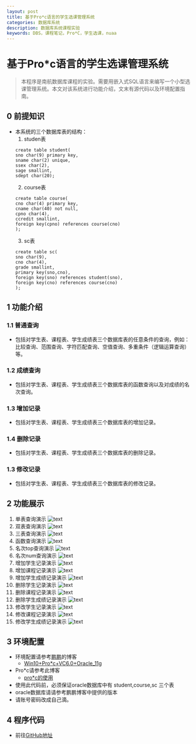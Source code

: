 ```yaml
---
layout: post
title: 基于Pro*c语言的学生选课管理系统
categories: 数据库系统
description: 数据库系统课程实验
keywords: DBS，课程笔记，Pro*C，学生选课，nuaa
---
```

# 基于Pro*c语言的学生选课管理系统
> 本程序是南航数据库课程的实验。需要用嵌入式SQL语言来编写一个小型选课管理系统。本文对该系统进行功能介绍，文末有源代码以及环境配置指南。

## 0 前提知识
+ 本系统的三个数据库表的结构：
	1. studen表
	```
	create table student(
	sno char(9) primary key,
	sname char(2) unique,
	ssex char(2),
	sage smallint,
	sdept char(20);
	```
	2. course表
	```
	create table course(
	cno char(4) primary key,
	cname char(40) not null,
	cpno char(4),
	ccredit smallint,
	foreign key(cpno) references course(cno)
	);
	```
	3. sc表
	```
	create table sc(
	sno char(9),
	cno char(4),
	grade smallint,
	primary key(sno,cno),
	foreign key(sno) references student(sno),
	foreign key(cno) references course(cno)
	);
	```

## 1 功能介绍

### 1.1 普通查询
+ 包括对学生表、课程表、学生成绩表三个数据库表的任意条件的查询，例如：比较查询、范围查询、字符匹配查询、空值查询、多重条件（逻辑运算查询）等。

### 1.2 成绩查询
+ 包括对学生表、课程表、学生成绩表三个数据库表的函数查询以及对成绩的名次查询。

### 1.3 增加记录
+ 包括对学生表、课程表、学生成绩表三个数据库表的增加记录。

### 1.4 删除记录
+ 包括对学生表、课程表、学生成绩表三个数据库表的删除记录。

### 1.3 修改记录
+ 包括对学生表、课程表、学生成绩表三个数据库表的修改记录。

## 2 功能展示
1. 单表查询演示
![text](https://github.com/yongqiangyang/yongqiangyang.github.io/blob/master/images/2019-6-14/6_14_onetable.png?raw=true)
2. 双表查询演示
![text](https://github.com/yongqiangyang/yongqiangyang.github.io/blob/master/images/2019-6-14/6_14_twotable.png?raw=true)
3. 三表查询演示
![text](https://github.com/yongqiangyang/yongqiangyang.github.io/blob/master/images/2019-6-14/6_14_threetable.png?raw=true)
4. 函数查询演示
![text](https://github.com/yongqiangyang/yongqiangyang.github.io/blob/master/images/2019-6-14/6_14_max.png?raw=true)
5. 名次top查询演示
![text](https://github.com/yongqiangyang/yongqiangyang.github.io/blob/master/images/2019-6-14/6_14_ranking2.png?raw=true)
6. 名次num查询演示
![text](https://github.com/yongqiangyang/yongqiangyang.github.io/blob/master/images/2019-6-14/6_14_ranking.png?raw=true)
7. 增加学生记录演示
![text](https://github.com/yongqiangyang/yongqiangyang.github.io/blob/master/images/2019-6-14/6_14_increases.png?raw=true)
8. 增加课程记录演示
![text](https://github.com/yongqiangyang/yongqiangyang.github.io/blob/master/images/2019-6-14/6_14_increasec.png?raw=true)
9. 增加学生成绩记录演示
![text](https://github.com/yongqiangyang/yongqiangyang.github.io/blob/master/images/2019-6-14/6_14_increasesc.png?raw=true)
10. 删除学生记录演示
![text](https://github.com/yongqiangyang/yongqiangyang.github.io/blob/master/images/2019-6-14/6_14_deletes.png?raw=true)
11. 删除课程记录演示
![text](https://github.com/yongqiangyang/yongqiangyang.github.io/blob/master/images/2019-6-14/6_14_deletec.png?raw=true)
12. 删除学生成绩记录演示
![text](https://github.com/yongqiangyang/yongqiangyang.github.io/blob/master/images/2019-6-14/6_14_deletesc.png?raw=true)
13. 修改学生记录演示
![text](https://github.com/yongqiangyang/yongqiangyang.github.io/blob/master/images/2019-6-14/6_14_updates.png?raw=true)
14. 修改课程记录演示
![text](https://github.com/yongqiangyang/yongqiangyang.github.io/blob/master/images/2019-6-14/6_14_updatec.png?raw=true)
15. 修改学生成绩记录演示
![text](https://github.com/yongqiangyang/yongqiangyang.github.io/blob/master/images/2019-6-14/6_14_updatesc.png?raw=true)

## 3 环境配置

+ 环境配置请参考[鹏鹏](https://blog.csdn.net/qq_36321889)的博客
	+ [Win10+Pro*c+VC6.0+Oracle_11g](https://blog.csdn.net/qq_36321889/article/details/91343621)
+ Pro*c请参考此博客
	+ [pro*c的使用](https://www.jianshu.com/p/5cb8241ccd28)
+ 使用此代码前，必须保证oracle数据库中有 student,course,sc 三个表
+ oracle数据库请请参考鹏鹏博客中提供的版本
+ 请账号密码改成自己滴。

## 4 程序代码
+ 前往[GitHub地址](www.baidu.com)
